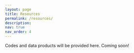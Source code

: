 ```yaml
---
layout: page
title: Resources
permalink: /resources/
description: 
nav: true
nav_order: 4
---
```


Codes and data products will be provided here. Coming soon!

